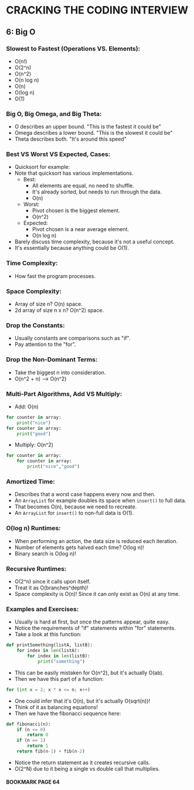 # CRACKING THE CODING INTERVIEW

## 6: Big O

### Slowest to Fastest (Operations VS. Elements):

- O(n!)
- O(2^n)
- O(n^2)
- O(n log n)
- O(n)
- O(log n)
- O(1)

### Big O, Big Omega, and Big Theta:

- O describes an upper bound. "This is the fastest it could be"
- Omega describes a lower bound. "This is the slowest it could be"
- Theta describes both. "It's around this speed"

### Best VS Worst VS Expected, Cases:

- Quicksort for example:
- Note that quicksort has various implementations.
  - Best:
    - All elements are equal, no need to shuffle.
    - It's already sorted, but needs to run through the data.
    - O(n)
  - Worst:
    - Pivot chosen is the biggest element.
    - O(n^2)
  - Expected:
    - Pivot chosen is a near average element.
    - O(n log n)
- Barely discuss time complexity, because it's not a useful concept.
- It's essentially because anything could be O(1).

### Time Complexity:

- How fast the program processes.

### Space Complexity:

- Array of size n? O(n) space.
- 2d array of size n x n? O(n^2) space.

### Drop the Constants:

- Usually constants are comparisons such as "if".
- Pay attention to the "for".

### Drop the Non-Dominant Terms:

- Take the biggest n into consideration.
- O(n^2 + n) --> O(n^2)

### Multi-Part Algorithms, Add VS Multiply:

- Add: O(n)

```py
for counter in array:
    print("nice")
for counter in array:
    print("good")
```

- Multiply: O(n^2)

```py
for counter in array:
    for counter in array:
        print("nice","good")
```

### Amortized Time:

- Describes that a worst case happens every now and then.
- An `ArrayList` for example doubles its space when `insert()` to full data.
- That becomes O(n), because we need to recreate.
- An `ArrayList` for `insert()` to non-full data is O(1).

### O(log n) Runtimes:

- When performing an action, the data size is reduced each iteration.
- Number of elements gets halved each time? O(log n)!
- Binary search is O(log n)!

### Recursive Runtimes:

- O(2^n) since it calls upon itself.
- Treat it as O(branches^depth)!
- Space complexity is O(n)! Since it can only exist as O(n) at any time.

### Examples and Exercises:

- Usually is hard at first, but once the patterns appear, quite easy.
- Notice the requirements of "if" statements within "for" statements.
- Take a look at this function:

```py
def printSomething(listA, listB):
    for index in len(listA):
        for index in len(listB):
            print("something")
```

- This can be easily mistaken for O(n^2), but it's actually O(ab).
- Then we have this part of a function:

```py
for (int x = 2; x * x <= n; x++)
```

- One could infer that it's O(n), but it's actually O(sqrt(n))!
- Think of it as balancing equations!
- Then we have the fibonacci sequence here:

```py
def fibonacci(n):
    if (n <= 0)
        return 0
    if (n == 1)
        return 1
    return fib(n-1) + fib(n-2)
```

- Notice the return statement as it creates recursive calls.
- O(2^N) due to it being a single vs double call that multiplies.

#### BOOKMARK PAGE 64
